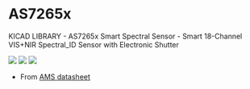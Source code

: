 # AS7265x
KICAD LIBRARY - AS7265x Smart Spectral Sensor - Smart 18-Channel VIS+NIR Spectral_ID Sensor with Electronic Shutter

![](./AS7265x_1) ![](./AS7265x_2) ![](./AS7265x_3)

* From [AMS datasheet](https://ams.com/documents/20143/36005/AS7265x_DS000612_1-00.pdf/08051c8a-a7f6-6231-7993-2d3fe0bf38b8)
